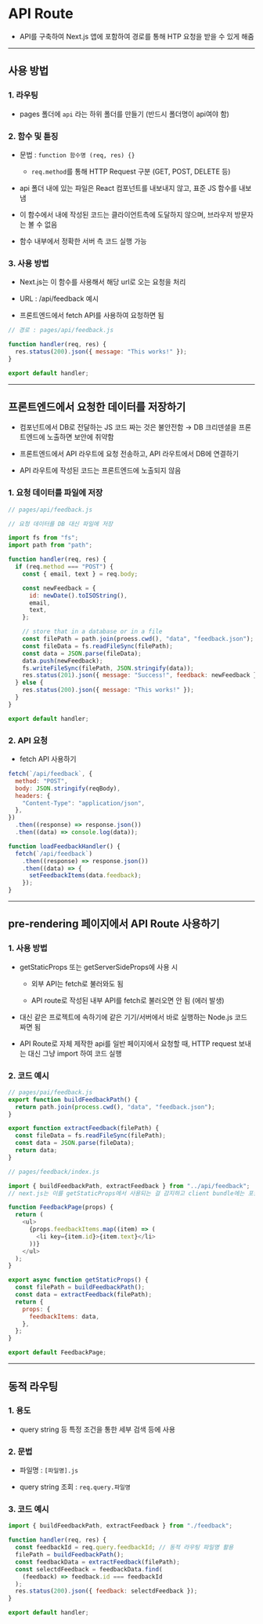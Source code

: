 # API Route

- API를 구축하여 Next.js 앱에 포함하여 경로를 통해 HTP 요청을 받을 수 있게 해줌

---

## 사용 방법

### 1. 라우팅

- pages 폴더에 `api` 라는 하위 폴더를 만들기 (반드시 폴더명이 api여야 함)

### 2. 함수 및 튿징

- 문법 : `function 함수명 (req, res) {}`

  - `req.method`를 통해 HTTP Request 구분 (GET, POST, DELETE 등)

- api 폴더 내에 있는 파일은 React 컴포넌트를 내보내지 않고, 표준 JS 함수를 내보냄

- 이 함수에서 내에 작성된 코드는 클라이언트측에 도달하지 않으며, 브라우저 방문자는 볼 수 없음

- 함수 내부에서 정확한 서버 측 코드 실행 가능

### 3. 사용 방법

- Next.js는 이 함수를 사용해서 해당 url로 오는 요청을 처리

- URL : /api/feedback 예시

- 프론트엔드에서 fetch API를 사용하여 요청하면 됨

```js
// 경로 : pages/api/feedback.js

function handler(req, res) {
  res.status(200).json({ message: "This works!" });
}

export default handler;
```

---

## 프론트엔드에서 요청한 데이터를 저장하기

- 컴포넌트에서 DB로 전달하는 JS 코드 짜는 것은 불안전함 → DB 크리덴셜을 프론트엔드에 노출하면 보안에 취약함

- 프론트엔드에서 API 라우트에 요청 전송하고, API 라우트에서 DB에 연결하기

- API 라우트에 작성된 코드는 프론트엔드에 노출되지 않음

### 1. 요청 데이터를 파일에 저장

```js
// pages/api/feedback.js

// 요청 데이터를 DB 대신 파일에 저장

import fs from "fs";
import path from "path";

function handler(req, res) {
  if (req.method === "POST") {
    const { email, text } = req.body;

    const newFeedback = {
      id: newDate().toISOString(),
      email,
      text,
    };

    // store that in a database or in a file
    const filePath = path.join(proess.cwd(), "data", "feedback.json");
    const fileData = fs.readFileSync(filePath);
    const data = JSON.parse(fileData);
    data.push(newFeedback);
    fs.writeFileSync(filePath, JSON.stringify(data));
    res.status(201).json({ message: "Success!", feedback: newFeedback });
  } else {
    res.status(200).json({ message: "This works!" });
  }
}

export default handler;
```

### 2. API 요청

- fetch API 사용하기

```js
fetch(`/api/feedback`, {
  method: "POST",
  body: JSON.stringify(reqBody),
  headers: {
    "Content-Type": "application/json",
  },
})
  .then((response) => response.json())
  .then((data) => console.log(data));

function loadFeedbackHandler() {
  fetch(`/api/feedback`)
    .then((response) => response.json())
    .then((data) => {
      setFeedbackItems(data.feedback);
    });
}
```

---

## pre-rendering 페이지에서 API Route 사용하기

### 1. 사용 방법

- getStaticProps 또는 getServerSideProps에 사용 시

  - 외부 API는 fetch로 불러와도 됨

  - API route로 작성된 내부 API를 fetch로 불러오면 안 됨 (에러 발생)

- 대신 같은 프로젝트에 속하기에 같은 기기/서버에서 바로 실행하는 Node.js 코드 짜면 됨

- API Route로 자체 제작한 api를 일반 페이지에서 요청할 때, HTTP request 보내는 대신 그냥 import 하여 코드 실행

### 2. 코드 예시

```js
// pages/pai/feedback.js
export function buildFeedbackPath() {
  return path.join(process.cwd(), "data", "feedback.json");
}

export function extractFeedback(filePath) {
  const fileData = fs.readFileSync(filePath);
  const data = JSON.parse(fileData);
  return data;
}
```

```js
// pages/feedback/index.js

import { buildFeedbackPath, extractFeedback } from "../api/feedback";
// next.js는 이를 getStaticProps에서 사용되는 걸 감지하고 client bundle에는 포함시키지 않음

function FeedbackPage(props) {
  return (
    <ul>
      {props.feedbackItems.map((item) => (
        <li key={item.id}>{item.text}</li>
      ))}
    </ul>
  );
}

export async function getStaticProps() {
  const filePath = buildFeedbackPath();
  const data = extractFeedback(filePath);
  return {
    props: {
      feedbackItems: data,
    },
  };
}

export default FeedbackPage;
```

---

## 동적 라우팅

### 1. 용도

- query string 등 특정 조건을 통한 세부 검색 등에 사용

### 2. 문법

- 파일명 : `[파일명].js`

- query string 조회 : `req.query.파일명`

### 3. 코드 예시

```js
import { buildFeedbackPath, extractFeedback } from "./feedback";

function handler(req, res) {
  const feedbackId = req.query.feedbackId; // 동적 라우팅 파일명 활용
  filePath = buildFeedbackPath();
  const feedbackData = extractFeedback(filePath);
  const selectdFeedback = feedbackData.find(
    (feedback) => feedback.id === feedbackId
  );
  res.status(200).json({ feedback: selectdFeedback });
}

export default handler;
```
